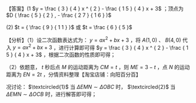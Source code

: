 【答案】(1 $y = \frac { 3 } { 4 } x ^ { 2 } - \frac { 1 5 } { 4 } x + 3$ ；顶点为 $D ( \frac { 5 } { 2 } , - \frac { 2 7 } { 1 6 } )$

(2) $t = { \frac { 9 } { 1 1 } }$ 或 $t = \frac { 6 } { 5 }$

【分析】（1）设二次函数表达式为： $y = a x ^ { 2 } + b x + 3$ ，将 $A ( 1 , 0 )$ 、 $B ( 4 , 0 )$ 代入 $y = a x ^ { 2 } + b x + 3$ ，进行计算即可得 $y = \frac { 3 } { 4 } x ^ { 2 } - \frac { 1 5 } { 4 } x + 3$ ，根据二次函数的性质即可得；

（2）依题意， $t$ 秒后点 $M$ 的运动距离为 $C M = t$ ，则 $M E = 3 - t$ ，点 $N$ 的运动距离为 $E N = 2 t$ ，分情资料整理【淘宝店铺：向阳百分百】

况讨论： $\textcircled{1}$ 当 $\Delta E M N \sim \Delta O B C$ 时， $\textcircled{2}$ 当 $\Delta E M N \sim \Delta O C B$ 时，进行解答即可得；
